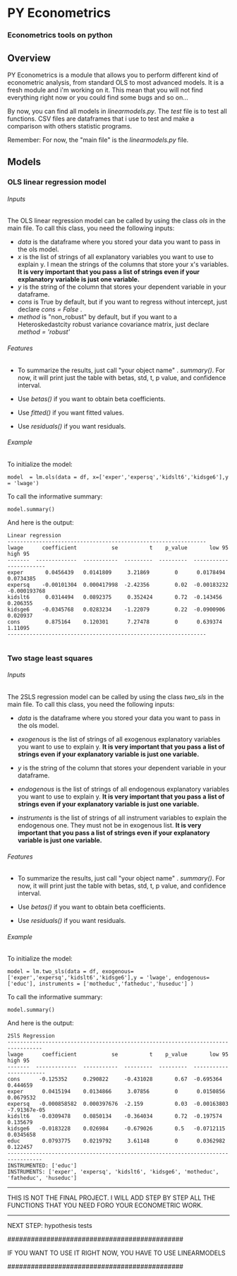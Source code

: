 # PY Econometrics
### Econometrics tools on python 

## Overview

PY Econometrics is a module that allows you to perform different kind of econometric analysis, from standard OLS to most
advanced models.
It is a fresh module and i'm working on it. This mean that you will not find everything right now or you could find some bugs and so on...

By now, you can find all models in *linearmodels.py*. The *test* file is to test all functions. CSV files are dataframes that i use to test and make
a comparison with others statistic programs.

Remember: For now, the "main file" is the *linearmodels.py* file. 


## Models
### OLS linear regression model

###### Inputs
The OLS linear regression model can be called by using the class *ols* in the main file. To call this class, you need the following inputs:

- *data* is the dataframe where you stored your data you want to pass in the ols model.
- *x* is the list of strings of all explanatory variables you want to use to explain y. I mean the strings of the columns that store your x's variables.
**It is very important that you pass a list of strings even if your explanatory variable is just one variable.**
- *y* is the string of the column that stores your dependent variable in your dataframe.
- *cons* is True by default, but if you want to regress without intercept, just declare *cons = False* .
- *method* is "non_robust" by default, but if you want to a Heteroskedastcity robust variance covariance matrix, just declare *method = 'robust'* 

###### Features
- To summarize the results, just call "your object name" . *summary()*. For now, it will print just the table with betas, std, t, p value, and confidence
interval.

- Use *betas()* if you want to obtain beta coefficients.

- Use *fitted()* if you want fitted values.

- Use *residuals()* if you want residuals.

###### Example 

To initialize the model:

```
model  = lm.ols(data = df, x=['exper','expersq','kidslt6','kidsge6'],y = 'lwage')
```

To call the informative summary:
```
model.summary()
```

And here is the output:
```
Linear regression
---------------------------------------------------------------
lwage      coefficient           se          t    p_value       low 95       high 95
-------  -------------  -----------  ---------  ---------  -----------  ------------
exper       0.0456439   0.0141809     3.21869        0      0.0178494    0.0734385
expersq    -0.00101304  0.000417998  -2.42356        0.02  -0.00183232  -0.000193768
kidslt6     0.0314494   0.0892375     0.352424       0.72  -0.143456     0.206355
kidsge6    -0.0345768   0.0283234    -1.22079        0.22  -0.0900906    0.020937
cons        0.875164    0.120301      7.27478        0      0.639374     1.11095
---------------------------------------------------------------


```




### Two stage least squares

###### Inputs
The 2SLS regression model can be called by using the class *two_sls* in the main file. To call this class, you need the following inputs:

- *data* is the dataframe where you stored your data you want to pass in the ols model.
- *exogenous* is the list of strings of all exogenous explanatory variables you want to use to explain y.
**It is very important that you pass a list of strings even if your explanatory variable is just one variable.**

- *y* is the string of the column that stores your dependent variable in your dataframe.

- *endogenous* is the list of strings of all endogenous explanatory variables you want to use to explain y.
**It is very important that you pass a list of strings even if your explanatory variable is just one variable.**

- *instruments* is the list of strings of all instrument variables to explain the endogenous one. They must not be in exogenous list.
**It is very important that you pass a list of strings even if your explanatory variable is just one variable.**

###### Features
- To summarize the results, just call "your object name" . *summary()*. For now, it will print just the table with betas, std, t, p value, and confidence
interval.

- Use *betas()* if you want to obtain beta coefficients.

- Use *residuals()* if you want residuals.

###### Example 

To initialize the model:

```
model = lm.two_sls(data = df, exogenous=['exper','expersq','kidslt6','kidsge6'],y = 'lwage', endogenous=['educ'], instruments = ['motheduc','fatheduc','huseduc'] )
```

To call the informative summary:
```
model.summary()
```

And here is the output:
```
2SlS Regression
---------------------------------------------------------------------------------
lwage      coefficient           se          t    p_value       low 95       high 95
-------  -------------  -----------  ---------  ---------  -----------  ------------
cons      -0.125352     0.290822     -0.431028       0.67  -0.695364     0.444659
exper      0.0415194    0.0134866     3.07856        0      0.0150856    0.0679532
expersq   -0.000858582  0.000397676  -2.159          0.03  -0.00163803  -7.91367e-05
kidslt6   -0.0309478    0.0850134    -0.364034       0.72  -0.197574     0.135679
kidsge6   -0.0183228    0.026984     -0.679026       0.5   -0.0712115    0.0345658
educ       0.0793775    0.0219792     3.61148        0      0.0362982    0.122457
---------------------------------------------------------------------------------
INSTRUMENTED: ['educ']
INSTRUMENTS: ['exper', 'expersq', 'kidslt6', 'kidsge6', 'motheduc', 'fatheduc', 'huseduc']

```











*******************************************
THIS IS NOT THE FINAL PROJECT. I WILL ADD STEP BY STEP ALL THE FUNCTIONS THAT YOU NEED FORO YOUR ECONOMETRIC WORK.
*******************************************

NEXT STEP: hypothesis tests


#############################################


IF YOU WANT TO USE IT RIGHT NOW, YOU HAVE TO USE LINEARMODELS


#############################################

